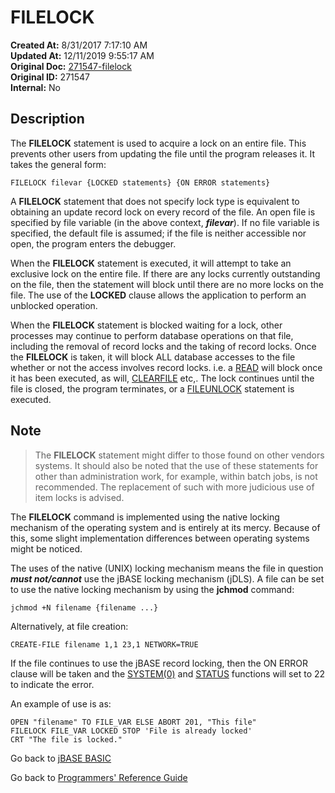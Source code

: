 # FILELOCK

**Created At:** 8/31/2017 7:17:10 AM  
**Updated At:** 12/11/2019 9:55:17 AM  
**Original Doc:** [271547-filelock](https://docs.jbase.com/36868-jbase-basic/271547-filelock)  
**Original ID:** 271547  
**Internal:** No  

## Description

The **FILELOCK** statement is used to acquire a lock on an entire file. This prevents other users from updating the file until the program releases it. It takes the general form:

```
FILELOCK filevar {LOCKED statements} {ON ERROR statements}
```

A **FILELOCK** statement that does not specify lock type is equivalent to obtaining an update record lock on every record of the file. An open file is specified by file variable (in the above context, ***filevar***). If no file variable is specified, the default file is assumed; if the file is neither accessible nor open, the program enters the debugger.

When the **FILELOCK** statement is executed, it will attempt to take an exclusive lock on the entire file. If there are any locks currently outstanding on the file, then the statement will block until there are no more locks on the file. The use of the **LOCKED** clause allows the application to perform an unblocked operation.

When the **FILELOCK** statement is blocked waiting for a lock, other processes may continue to perform database operations on that file, including the removal of record locks and the taking of record locks. Once the **FILELOCK** is taken, it will block ALL database accesses to the file whether or not the access involves record locks. i.e. a [READ](./../read) will block once it has been executed, as will, [CLEARFILE](./../clearfile) etc,. The lock continues until the file is closed, the program terminates, or a [FILEUNLOCK](./../fileunlock) statement is executed.

## Note

> The **FILELOCK** statement might differ to those found on other vendors systems. It should also be noted that the use of these statements for other than administration work, for example, within batch jobs, is not recommended. The replacement of such with more judicious use of item locks is advised.

The **FILELOCK** command is implemented using the native locking mechanism of the operating system and is entirely at its mercy. Because of this, some slight implementation differences between operating systems might be noticed.

The uses of the native (UNIX) locking mechanism means the file in question ***must not/cannot*** use the jBASE locking mechanism (jDLS). A file can be set to use the native locking mechanism by using the **jchmod** command:

```
jchmod +N filename {filename ...}
```

Alternatively, at file creation:

```
CREATE-FILE filename 1,1 23,1 NETWORK=TRUE
```

If the file continues to use the jBASE record locking, then the ON ERROR clause will be taken and the [SYSTEM(0)](./../system-functions) and [STATUS](./../status-function) functions will set to 22 to indicate the error.

An example of use is as:

```
OPEN "filename" TO FILE_VAR ELSE ABORT 201, "This file"
FILELOCK FILE_VAR LOCKED STOP 'File is already locked'
CRT "The file is locked."
```

Go back to [jBASE BASIC](./../README.md)

Go back to [Programmers' Reference Guide](./../../reference-guides/jbc/README.md)
